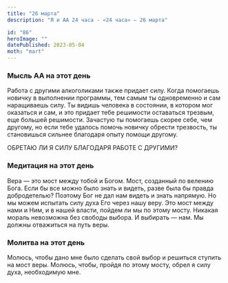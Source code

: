 ```yaml
---
title: "26 марта"
description: "Я и АА 24 часа - «24 часа» — 26 марта"

id: "86"
heroImage: ""
datePublished: 2023-05-04
moth: "mart"
---
```


### Мысль АА на этот день

Работа с другими алкоголиками также придает силу. Когда помогаешь новичку в
выполнении программы, тем самым ты одновременно и сам наращиваешь силу. Ты
видишь человека в состоянии, в котором мог оказаться и сам, и это придает тебе
решимости оставаться трезвым, еще большей решимости. Зачастую ты помогаешь
скорее себе, чем другому, но если тебе удалось помочь новичку обрести
трезвость, ты становишься сильнее благодаря опыту помощи другому.

ОБРЕТАЮ ЛИ Я СИЛУ БЛАГОДАРЯ РАБОТЕ С ДРУГИМИ?

### Медитация на этот день

Вера — это мост между тобой и Богом. Мост, созданный по велению Бога. Если бы
все можно было знать и видеть, разве была бы правда добродетелью? Поэтому Бог
не дал нам видеть и знать напрямую. Но мы можем испытать силу духа Его через
нашу веру. Это мост между нами и Ним, и в нашей власти, пойдем ли мы по этому
мосту. Никакая мораль невозможна без свободы выбора. И выбирать — нам. Мы
должны отважиться на путь веры.

### Молитва на этот день

Молюсь, чтобы дано мне было сделать свой выбор и решиться ступить на мост
веры. Молюсь, чтобы, пройдя по этому мосту, обрел я силу духа, необходимую
мне.
